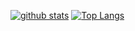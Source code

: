 [![github stats](https://github-readme-stats.vercel.app/api?username=CoelacanthusHex&show_icons=true&count_private=true&include_all_commits=true&line_height=28&hide_rank=false)](https://github.com/anuraghazra/github-readme-stats)
[![Top Langs](https://github-readme-stats.vercel.app/api/top-langs/?username=CoelacanthusHex&langs_count=14)](https://github.com/anuraghazra/github-readme-stats)
